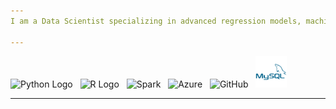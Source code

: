 ```yaml
---
I am a Data Scientist specializing in advanced regression models, machine learning and big data technologies (on Azure). Professional experience with the technologies listed below.

---
```

<img src="https://cdn.worldvectorlogo.com/logos/python-3.svg" alt="Python Logo" width="50" height="50"/> &nbsp; <img src="https://cdn.worldvectorlogo.com/logos/r-lang.svg" alt="R Logo" width="50" height="50"/> &nbsp; <img src="https://cdn.worldvectorlogo.com/logos/apache-spark-5.svg" alt="Spark" width="50" height="50"/> &nbsp; <img src="https://cdn.worldvectorlogo.com/logos/microsoft-azure.svg" alt="Azure" width="50" height="50"/> &nbsp; <img src="https://cdn.worldvectorlogo.com/logos/github-icon-1.svg" alt="GitHub" width="50" height="50"/> &nbsp;
<img src="https://raw.githubusercontent.com/devicons/devicon/1119b9f84c0290e0f0b38982099a2bd027a48bf1/icons/mysql/mysql-plain-wordmark.svg" alt="GitHub" width="50" height="50"/>

---

